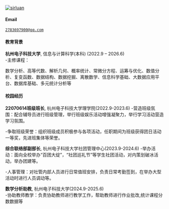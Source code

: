 [![sirluan](https://img.shields.io/badge/XX-github-blue?logo=github)](https://github.com/sirluan)

#### Email  
<code>2783697900@qq.com</code>

#### 教育背景  
**杭州电子科技大学**, 信息与计算科学(本科) (2022.9 – 2026.6)  
-主修课程：

数学分析、高等代数、解析几何、概率统计、常微分方程、运筹与优化、数值分析、复变函数、数据结构、数据挖掘、离散数学、信息科学基础、大数据应用平台、数据库基础、多元统计分析等

#### 校园经历
**22070614班级班长**, 杭州电子科技大学理学院(2022.9-2023.6)
-营造班级氛围：配合辅导员进行班级管理，举行班级娱乐活动增强凝聚力，举行学习活动营造学习氛围。

-争取班级荣誉：组织班级成员积极参与各项活动，任职期间为班级获得团日活动一等奖，先进班集体等荣誉。

**综合联络部副部长**, 杭州电子科技大学社团管理中心(2023.9-2024.6)
-举办活动：面向全校举办“百团大绽”，“社团巡礼节”等学生社团活动，对内策划破冰活动，举办团建等。

-人事管理：对社管内部人员进行日常值班安排，负责日常考勤签到，在举办大型活动时进行人员调动等。

**数学分析助教**, 杭州电子科技大学(2024.9-2025.6)               
-协助教师教学：负责协助教师进行教学工作，帮助教师进行作业批改,统计课程分数数据等
